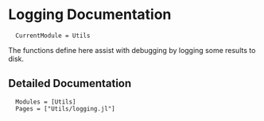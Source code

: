 # Logging Documentation

```@meta
  CurrentModule = Utils
```

The functions define here assist with debugging by logging some results to
disk.

## Detailed Documentation

```@autodocs
  Modules = [Utils]
  Pages = ["Utils/logging.jl"]
```
